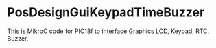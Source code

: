 # PosDesignGuiKeypadTimeBuzzer
This is MikroC code for PIC18f to interface Graphics LCD, Keypad, RTC, Buzzer.
